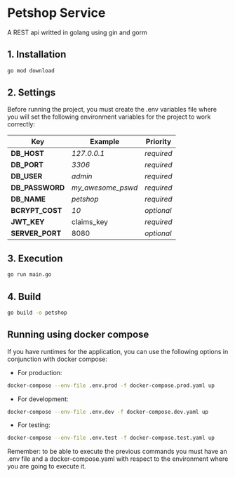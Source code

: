 # Petshop Service

A REST api writted in golang using gin and gorm

## 1. Installation

```bash
go mod download
```

## 2. Settings

Before running the project, you must create the .env variables file where you will set the following environment variables for the project to work correctly:

| Key             | Example           | Priority   |
| --------------- | ----------------- | ---------- |
| **DB_HOST**     | _127.0.0.1_       | _required_ |
| **DB_PORT**     | _3306_            | _required_ |
| **DB_USER**     | _admin_           | _required_ |
| **DB_PASSWORD** | _my_awesome_pswd_ | _required_ |
| **DB_NAME**     | _petshop_         | _required_ |
| **BCRYPT_COST** | _10_              | _optional_ |
| **JWT_KEY**     | claims_key        | _required_ |
| **SERVER_PORT** | 8080              | _optional_ |

## 3. Execution

```bash
go run main.go
```

## 4. Build

```bash
go build -o petshop
```

## Running using docker compose

If you have runtimes for the application, you can use the following options in conjunction with docker compose:

- For production:

```bash
docker-compose --env-file .env.prod -f docker-compose.prod.yaml up
```

- For development:

```bash
docker-compose --env-file .env.dev -f docker-compose.dev.yaml up
```

- For testing:

```bash
docker-compose --env-file .env.test -f docker-compose.test.yaml up
```

Remember: to be able to execute the previous commands you must have an .env file and a docker-compose.yaml with respect to the environment where you are going to execute it.
